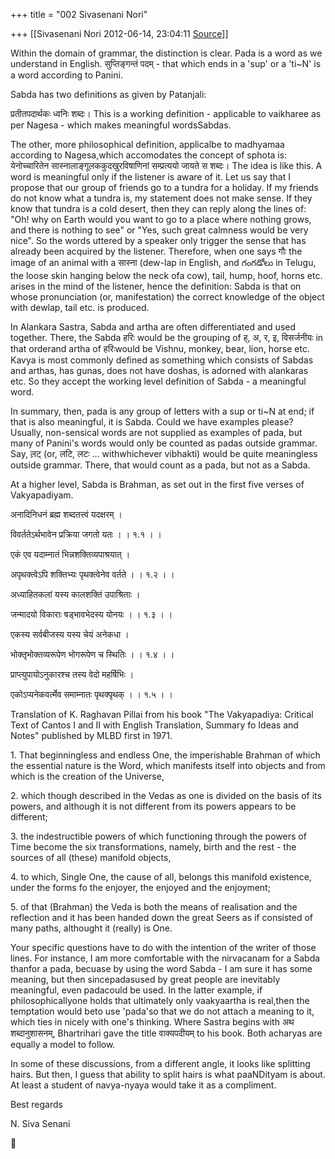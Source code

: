 +++
title = "002 Sivasenani Nori"

+++
[[Sivasenani Nori	2012-06-14, 23:04:11 [Source](https://groups.google.com/g/bvparishat/c/moXZPCz08_0)]]



Within the domain of grammar, the distinction is clear. Pada is a word as we understand in English. सुप्तिङ्गन्तं पदम् - that which ends in a 'sup' or a 'ti\~N' is a word according to Panini.



Sabda has two definitions as given by Patanjali:



प्रतीतपदार्थकः ध्वनिः शब्दः। This is a working definition - applicable to vaikharee as per Nagesa - which makes meaningful wordsSabdas.



The other, more philosophical definition, applicalbe to madhyamaa according to Nagesa,which accomodates the concept of sphota is: येनोच्चारितेन सास्नालाङ्गूलककुदखुरविषाणिनां सम्प्रत्ययो जायते स शब्दः। The idea is like this. A word is meaningful only if the listener is aware of it. Let us say that I propose that our group of friends go to a tundra for a holiday. If my friends do not know what a tundra is, my statement does not make sense. If they know that tundra is a cold desert, then they can reply along the lines of: "Oh! why on Earth would you want to go to a place where nothing grows, and there is nothing to see" or "Yes, such great calmness would be very nice". So the words uttered by a speaker only trigger the sense that has already been acquired by the listener. Therefore, when one says गौः the image of an animal with a सास्ना (dew-lap in English, and గంగడోలు in Telugu, the loose skin hanging below the neck ofa cow), tail, hump, hoof, horns etc. arises in the mind of the listener, hence the definition: Sabda is that on whose pronunciation (or, manifestation) the correct knowledge of the object with dewlap, tail etc. is produced.



In Alankara Sastra, Sabda and artha are often differentiated and used together. There, the Sabda हरिः would be the grouping of ह्, अ, र, इ, विसर्जनीयः in that orderand artha of हरिःwould be Vishnu, monkey, bear, lion, horse etc. Kavya is most commonly defined as something which consists of Sabdas and arthas, has gunas, does not have doshas, is adorned with alankaras etc. So they accept the working level definition of Sabda - a meaningful word.



In summary, then, pada is any group of letters with a sup or ti\~N at end; if that is also meaningful, it is Sabda. Could we have examples please? Usually, non-sensical words are not supplied as examples of pada, but many of Panini's words would only be counted as padas outside grammar. Say, ल़ट् (or, लटि, लटः ... withwhichever vibhakti) would be quite meaningless outside grammar. There, that would count as a pada, but not as a Sabda.



At a higher level, Sabda is Brahman, as set out in the first five verses of Vakyapadiyam.



अनादिनिधनं ब्रह्म शब्दतत्त्वं यदक्षरम् ।

विवर्ततेऽर्थभावेन प्रक्रिया जगतो यतः । । १.१ । ।

एकं एव यदाम्नातं भिन्नशक्तिव्यपाश्रयात् ।

अपृथक्त्वेऽपि शक्तिभ्यः पृथक्त्वेनेव वर्तते । । १.२ । ।

अध्याहितकलां यस्य कालशक्तिं उपाश्रिताः ।

जन्मादयो विकाराः षड्भावभेदस्य योनयः । । १.३ । ।

एकस्य सर्वबीजस्य यस्य चेयं अनेकधा ।

भोक्तृभोक्तव्यरूपेण भोगरूपेण च स्थितिः । । १.४ । ।

प्राप्त्युपायोऽनुकारश्च तस्य वेदो महर्षिभिः ।

एकोऽप्यनेकवर्त्मेव समाम्नातः पृथक्पृथक् । । १.५ । ।



Translation of K. Raghavan Pillai from his book "The Vakyapadiya: Critical Text of Cantos I and II with English Translation, Summary fo Ideas and Notes" published by MLBD first in 1971.

1\. That beginningless and endless One, the imperishable Brahman of which the essential nature is the Word, which manifests itself into objects and from which is the creation of the Universe,

2\. which though described in the Vedas as one is divided on the basis of its powers, and although it is not different from its powers appears to be different;

3\. the indestructible powers of which functioning through the powers of Time become the six transformations, namely, birth and the rest - the sources of all (these) manifold objects,

4\. to which, Single One, the cause of all, belongs this manifold existence, under the forms fo the enjoyer, the enjoyed and the enjoyment;

5\. of that (Brahman) the Veda is both the means of realisation and the reflection and it has been handed down the great Seers as if consisted of many paths, althought it (really) is One.



Your specific questions have to do with the intention of the writer of those lines. For instance, I am more comfortable with the nirvacanam for a Sabda thanfor a pada, becuase by using the word Sabda - I am sure it has some meaning, but then sincepadasused by great people are inevitably meaningful, even padacould be used. In the latter example, if philosophicallyone holds that ultimately only vaakyaartha is real,then the temptation would beto use 'pada'so that we do not attach a meaning to it, which ties in nicely with one's thinking. Where Sastra begins with अथ शब्दानुशासनम्, Bhartrihari gave the title वाक्यपदीयम् to his book. Both acharyas are equally a model to follow.



In some of these discussions, from a different angle, it looks like splitting hairs. But then, I guess that ability to split hairs is what paaNDityam is about. At least a student of navya-nyaya would take it as a compliment.



Best regards

N. Siva Senani




